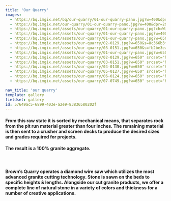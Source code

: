 ```yaml
---
title: 'Our Quarry'
images:
  - https://bq.imgix.net/bq/our-quarry/01-our-quarry-pano.jpg?w=400&dpr=2&ch=Width,DPR
  - https://bq.imgix.net/our-quarry/01-our-quarry-pano.jpg?w=400&dpr=2&ch=Width,DPR
  - https://bq.imgix.net/assets/our-quarry/01-our-quarry-pano.jpg?ch=Width&DPR&w=400&dpr=2
  - https://bq.imgix.net/assets/our-quarry/01-our-quarry-pano.jpg?w=400&dpr=2&ch=Width,DPR
  - https://bq.imgix.net/assets/our-quarry/01-our-quarry-pano.jpg?w=650&s=dde5ca215e60b6b1af70d786ea1e2a40" srcset="https://bq.imgix.net/assets/our-quarry/01-our-quarry-pano.jpg?w=650&1x=null&s=2bc94d783eb20ac30fec5825f654ae84, https://bq.imgix.net/assets/our-quarry/01-our-quarry-pano.jpg?w=650&fit=max&q=40&dpr=2&2x=null&s=cd1c23120d3e08391e82cf76ac57b384, https://bq.imgix.net/assets/our-quarry/01-our-quarry-pano.jpg?w=650&fit=max&q=20&dpr=3&3x=null&s=d87bc1a2c150021f278a2fb69b6ff2df
  - https://bq.imgix.net/assets/our-quarry/02-0129.jpg?w=650&s=8c366b3f5697722b01f98948a278b4e2" srcset="https://bq.imgix.net/assets/our-quarry/02-0129.jpg?w=650&1x=null&s=6324ba3d000309d82469e0d1f41d50ac, https://bq.imgix.net/assets/our-quarry/02-0129.jpg?w=650&fit=max&q=40&dpr=2&2x=null&s=10867f7348d0b9aa6acf75ae2f0e49c0, https://bq.imgix.net/assets/our-quarry/02-0129.jpg?w=650&fit=max&q=20&dpr=3&3x=null&s=e661282c57a141f30024b7fbe74ffebd
  - https://bq.imgix.net/assets/our-quarry/03-0151.jpg?w=650&s=fb2be3ea59479c643e9407dd4aa00b4c" srcset="https://bq.imgix.net/assets/our-quarry/03-0151.jpg?w=650&1x=null&s=3d83a8566f5ba76e2dab54e1f81b44ac, https://bq.imgix.net/assets/our-quarry/03-0151.jpg?w=650&fit=max&q=40&dpr=2&2x=null&s=8e0c36b924114403355bd2fdedd8b85c, https://bq.imgix.net/assets/our-quarry/03-0151.jpg?w=650&fit=max&q=20&dpr=3&3x=null&s=4eb2b6435e8665680e64f8235a171645
  - https://bq.imgix.net/assets/our-quarry/01-our-quarry-pano.jpg?w=650" srcset="https://bq.imgix.net/assets/our-quarry/01-our-quarry-pano.jpg?w=650 1x,https://bq.imgix.net/assets/our-quarry/01-our-quarry-pano.jpg?w=650&fit=max&q=40&dpr=2 2x,https://bq.imgix.net/assets/our-quarry/01-our-quarry-pano.jpg?w=650&fit=max&q=20&dpr=3 3x
  - https://bq.imgix.net/assets/our-quarry/02-0129.jpg?w=650" srcset="https://bq.imgix.net/assets/our-quarry/02-0129.jpg?w=650 1x,https://bq.imgix.net/assets/our-quarry/02-0129.jpg?w=650&fit=max&q=40&dpr=2 2x,https://bq.imgix.net/assets/our-quarry/02-0129.jpg?w=650&fit=max&q=20&dpr=3 3x
  - https://bq.imgix.net/assets/our-quarry/03-0151.jpg?w=650" srcset="https://bq.imgix.net/assets/our-quarry/03-0151.jpg?w=650 1x,https://bq.imgix.net/assets/our-quarry/03-0151.jpg?w=650&fit=max&q=40&dpr=2 2x,https://bq.imgix.net/assets/our-quarry/03-0151.jpg?w=650&fit=max&q=20&dpr=3 3x
  - https://bq.imgix.net/assets/our-quarry/04-0130.jpg?w=650" srcset="https://bq.imgix.net/assets/our-quarry/04-0130.jpg?w=650 1x,https://bq.imgix.net/assets/our-quarry/04-0130.jpg?w=650&fit=max&q=40&dpr=2 2x,https://bq.imgix.net/assets/our-quarry/04-0130.jpg?w=650&fit=max&q=20&dpr=3 3x
  - https://bq.imgix.net/assets/our-quarry/05-0127.jpg?w=650" srcset="https://bq.imgix.net/assets/our-quarry/05-0127.jpg?w=650 1x,https://bq.imgix.net/assets/our-quarry/05-0127.jpg?w=650&fit=max&q=40&dpr=2 2x,https://bq.imgix.net/assets/our-quarry/05-0127.jpg?w=650&fit=max&q=20&dpr=3 3x
  - https://bq.imgix.net/assets/our-quarry/06-0124.jpg?w=650" srcset="https://bq.imgix.net/assets/our-quarry/06-0124.jpg?w=650 1x,https://bq.imgix.net/assets/our-quarry/06-0124.jpg?w=650&fit=max&q=40&dpr=2 2x,https://bq.imgix.net/assets/our-quarry/06-0124.jpg?w=650&fit=max&q=20&dpr=3 3x
  - https://bq.imgix.net/assets/our-quarry/07-0749.jpg?w=650" srcset="https://bq.imgix.net/assets/our-quarry/07-0749.jpg?w=650 1x,https://bq.imgix.net/assets/our-quarry/07-0749.jpg?w=650&fit=max&q=40&dpr=2 2x,https://bq.imgix.net/assets/our-quarry/07-0749.jpg?w=650&fit=max&q=20&dpr=3 3x

nav_title: 'our quarry'
template: gallery
fieldset: gallery
id: 57649ac5-6899-403e-a2e9-83836580202f
---
```

<h4> From this raw state it is sorted by mechanical means, that separates rock from the pit run material greater than four inches. The remaining material is then sent to a crusher and screen decks to produce the desired sizes and grades required for projects.</h4>
<h4>The result is a 100% granite aggregate.</h4>
<p>
<!--<img src="assets/misc/saw-00240.jpg" class="oversized captioned"  data-action="zoom">-->
</p>
</br>
<h4>Brown&#8217;s Quarry operates a diamond wire saw which utilizes the most advanced granite cutting technology. Stone is sawn on the beds to specific heights &amp; lengths. Alongside our cut granite products, we offer a complete line of natural stone in a variety of colors and thickness for a number of creative applications.</h4>
